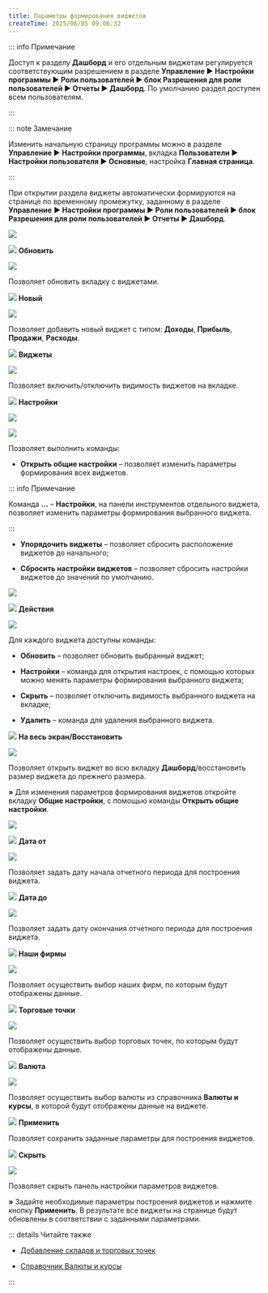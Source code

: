 ```yaml
---
title: Параметры формирования виджетов
createTime: 2025/06/05 09:06:32
---
```

::: info Примечание

Доступ к разделу **Дашборд** и его отдельным виджетам регулируется соответствующим разрешением в разделе **Управление ► Настройки программы ► Роли пользователей ► блок Разрешения для роли пользователей ► Отчеты ► Дашборд**. По умолчанию раздел доступен всем пользователям.

:::

::: note Замечание

Изменить начальную страницу программы можно в разделе **Управление ► Настройки программы**, вкладка **Пользователи ► Настройки пользователя ► Основные**, настройка **Главная страница**.

:::

При открытии раздела виджеты автоматически формируются на странице по временному промежутку, заданному в разделе **Управление** **► Настройки программы ► Роли пользователей ► блок Разрешения для роли пользователей ► Отчеты ► Дашборд**.

![](../../../assets/work/three/028.png)

![](../../../assets/work/three/007.png) **Обновить** 

![](../../../assets/work/three/029.png)

Позволяет обновить вкладку с виджетами.

![](../../../assets/work/three/009.png) **Новый** 

![](../../../assets/work/three/030.png)

Позволяет добавить новый виджет с типом: **Доходы**, **Прибыль**, **Продажи**, **Расходы**.

![](../../../assets/work/three/010.png) **Виджеты** 

![](../../../assets/work/three/031.png)

Позволяет включить/отключить видимость виджетов на вкладке.

![](../../../assets/work/three/011.png) **Настройки** 

![](../../../assets/work/three/032.png)

![](../../../assets/work/three/033.png)

Позволяет выполнить команды:

- **Открыть общие настройки** – позволяет изменить параметры формирования всех виджетов. 

::: info Примечание

Команда **...** – **Настройки**, на панели инструментов отдельного виджета, позволяет изменить параметры формирования выбранного виджета.

:::
- **Упорядочить виджеты** – позволяет сбросить расположение виджетов до начального;

- **Сбросить настройки виджетов** –  позволяет сбросить настройки виджетов до значений по умолчанию.

![](../../../assets/work/three/034.png)

![](../../../assets/work/three/007.png) **Действия**

![](../../../assets/work/three/035.png)

Для каждого виджета доступны команды:

- **Обновить** – позволяет обновить выбранный виджет;

- **Настройки** – команда для открытия настроек, с помощью которых можно менять параметры формирования выбранного виджета;

- **Скрыть** – позволяет отключить видимость выбранного виджета на вкладке;

- **Удалить** – команда для удаления выбранного виджета.

![](../../../assets/work/three/009.png) **На весь экран/Восстановить**

![](../../../assets/work/three/036.png)

Позволяет открыть виджет во всю вкладку **Дашборд**/восстановить размер виджета до прежнего размера.

**»** Для изменения параметров формирования виджетов откройте вкладку **Общие настройки**, с помощью команды **Открыть общие настройки**.

![](../../../assets/work/three/037.png)

![](../../../assets/work/three/007.png) **Дата от**

![](../../../assets/work/three/038.png)

Позволяет задать дату начала отчетного периода для построения виджета.

![](../../../assets/work/three/009.png) **Дата до**

![](../../../assets/work/three/039.png)

Позволяет задать дату окончания отчетного периода для построения виджета.

![](../../../assets/work/three/010.png) **Наши фирмы**

![](../../../assets/work/three/040.png)

Позволяет осуществить выбор наших фирм, по которым будут отображены данные.

![](../../../assets/work/three/011.png) **Торговые точки**

![](../../../assets/work/three/041.png)

Позволяет осуществить выбор торговых точек, по которым будут отображены данные.

![](../../../assets/work/three/012.png) **Валюта**

![](../../../assets/work/three/042.png)

Позволяет осуществить выбор валюты из справочника **Валюты и курсы**, в которой будут отображены данные на виджете.

![](../../../assets/work/three/013.png) **Применить**

Позволяет сохранить заданные параметры для построения виджетов.

![](../../../assets/work/three/014.png) **Скрыть**

![](../../../assets/work/three/043.png)

Позволяет скрыть панель настройки параметров виджетов.

**»** Задайте необходимые параметры построения виджетов и нажмите кнопку **Применить**. В результате все виджеты на странице будут обновлены в соответствии с заданными параметрами.

::: details Читайте также

- [Добавление складов и торговых точек](../../svoe_nalichie/dobavlenie_skladov_i_torgovykh_tochek.md)

- [Справочник Валюты и курсы](../../../specification/finansy/valjuty_i_kursy/README.md) 

:::